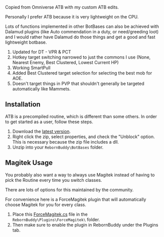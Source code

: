 Copied from Omniverse ATB with my custom ATB edits.

Personally I prefer ATB because it is very lightweight on the CPU.

Lots of functions implemented in other BotBases can also be achieved with Dalamud plugins (like Auto commendation in a duty, or need/greeding loot)
and I would rather have Dalamud do those things and get a good and fast lightweight botbase.

1. Updated for DT - VPR & PCT
1. Hotkey target switching narrowed to just the commons I use (None, Nearest Enemy, Best Clustered, Lowest Current HP)
1. Working SmartPull
1. Added Best Clustered target selection for selecting the best mob for AOE.
1. Doesn't target things in PVP that shouldn't generally be targeted automatically like Mammets.


## Installation

ATB is a precompiled routine, which is different than some others. In order to get started as a user, follow these steps.

1. Download the [latest version](https://github.com/cheeseoldfish/ATB/releases/latest/download/ATB.zip).
2. Right click the zip, select properties, and check the "Unblock" option. This is necessary because the zip file includes a dll.
3. Unzip into your `RebornBuddy\BotBases` folder.

## Magitek Usage

You probably also want a way to always use Magitek instead of having to pick the Routine every time you switch classes.

There are lots of options for this maintained by the community.

For convenience here is a ForceMagitek plugin that will automatically choose Magitek for you for every class. 

1. Place this [ForceMagitek.cs](https://raw.githubusercontent.com/cheesegoldfish/ATB/master/Plugins/ForceMagitek/ForceMagitek.cs) file in the `RebornBuddy\Plugins\ForceMagitek\` folder. 
2. Then make sure to enable the plugin in RebornBuddy under the Plugins tab.